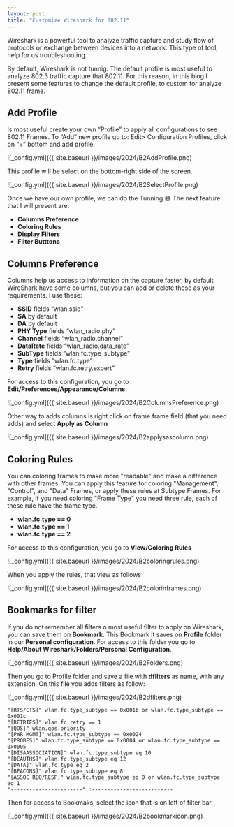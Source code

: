 ```yaml
---
layout: post
title: "Customize Wireshark for 802.11"
---
```


Wireshark is a powerful tool to analyze traffic capture and study flow of protocols or exchange between devices into a network. This type of tool, help for us troubleshooting.

By default, Wireshark is not tunnig. The default profile is most useful to analyze 802.3 traffic capture that 802.11. For this reason, in this blog I present some features to change the default profile, to custom for analyze 802.11 frame.

## Add Profile

Is most useful create your own “Profile” to apply all configurations to see 802.11 Frames. To “Add” new profile go to:
Edit> Configuration Profiles, click on “+” bottom and add profile.

![_config.yml]({{ site.baseurl }}/images/2024/B2AddProfile.png)

This profile will be select on the bottom-right side of the screen.

![_config.yml]({{ site.baseurl }}/images/2024/B2SelectProfile.png)


Once we have our own profile, we can do the Tunning 😄 The next feature that I will present are:


* **Columns Preference**
* **Coloring Rules**
* **Display Filters**
* **Filter Butttons**


## Columns Preference
Columns help us access to information on the capture faster, by default WireShark have some columns, but you can add or delete these as your requirements. I use these:

* **SSID** fields “wlan.ssid”
* **SA** by default
* **DA** by default
* **PHY Type** fields “wlan_radio.phy”
* **Channel** fields “wlan_radio.channel”
* **DataRate** fields “wlan_radio.data_rate”
* **SubType** fields “wlan.fc.type_subtype”
* **Type** fields “wlan.fc.type”
* **Retry** fields “wlan.fc.retry.expert”

For access to this configuration, you go to **Edit/Preferences/Appearance/Columns**

![_config.yml]({{ site.baseurl }}/images/2024/B2ColumnsPreference.png)

Other way to adds columns is right click on frame frame field (that you need adds) and select **Apply as Column**

![_config.yml]({{ site.baseurl }}/images/2024/B2applysascolumn.png)



## Coloring Rules
You can coloring frames to make more "readable" and make a difference with other frames. You can apply this feature for coloring "Management", "Control", and "Data" Frames, or apply these rules at Subtype Frames.
For example, if you need coloring "Frame Type" you need three rule, each of these rule have the frame type.

* **wlan.fc.type == 0**
* **wlan.fc.type == 1**
* **wlan.fc.type == 2**

For access to this configuration, you go to **View/Coloring Rules**

![_config.yml]({{ site.baseurl }}/images/2024/B2coloringrules.png)

When you apply the rules, that view as follows

![_config.yml]({{ site.baseurl }}/images/2024/B2colorinframes.png)


## Bookmarks for filter
If you do not remember all filters o most useful filter to apply on Wireshark, you can save them on **Bookmark**. This Bookmark it saves on **Profile** folder in our **Personal configuration**. For access to this folder you go to **Help/About Wireshark/Folders/Personal Configuration**.

![_config.yml]({{ site.baseurl }}/images/2024/B2Folders.png)

 Then you go to Profile folder and save a file with **dfilters** as name, with any extension. On this file you adds filters as follow:

 ![_config.yml]({{ site.baseurl }}/images/2024/B2dfilters.png)

```console
"[RTS/CTS]" wlan.fc.type_subtype == 0x001b or wlan.fc.type_subtype == 0x001c
"[RETRIES]" wlan.fc.retry == 1
"[QOS]" wlan.qos.priority
"[PWR MGMT]" wlan.fc.type_subtype == 0x0024
"[PROBES]" wlan.fc.type_subtype == 0x0004 or wlan.fc.type_subtype == 0x0005
"[DISAASSOCIATION]" wlan.fc.type_subtype eq 10
"[DEAUTHS]" wlan.fc.type_subtype eq 12
"[DATA]" wlan.fc.type eq 2
"[BEACONS]" wlan.fc.type_subtype eq 8
"[ASSOC REQ/RESP]" wlan.fc.type_subtype eq 0 or wlan.fc.type_subtype eq 1
"-----------------------" :--------------------------
```
Then for access to Bookmaks, select the icon that is on left of filter bar.

![_config.yml]({{ site.baseurl }}/images/2024/B2bookmarkicon.png)

